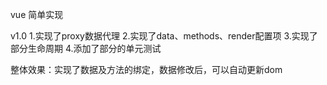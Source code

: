 vue 简单实现

v1.0
1.实现了proxy数据代理
2.实现了data、methods、render配置项
3.实现了部分生命周期
4.添加了部分的单元测试

整体效果：实现了数据及方法的绑定，数据修改后，可以自动更新dom
